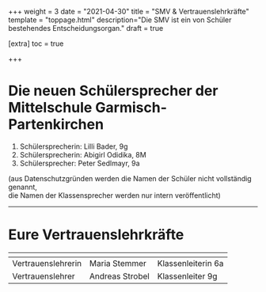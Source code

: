 +++
weight = 3
date = "2021-04-30"
title = "SMV & Vertrauenslehrkräfte"
template = "toppage.html"
description="Die SMV ist ein von Schüler bestehendes Entscheidungsorgan."
draft = true

[extra]
toc = true

+++

# Die neuen Schülersprecher der Mittelschule Garmisch-Partenkirchen

  1. Schülersprecherin: Lilli Bader, 9g
  2. Schülersprecherin: Abigirl Odidika, 8M
  3. Schülersprecher: Peter Sedlmayr, 9a


(aus Datenschutzgründen werden die Namen der Schüler nicht vollständig genannt,  
die Namen der Klassensprecher werden nur intern veröffentlicht)

* * *

# Eure Vertrauenslehrkräfte

|  <!-- --> |  <!-- --> | <!-- -->  |   
|---|---|---|
| Vertrauenslehrerin | Maria Stemmer |  Klassenleiterin 6a |   
|  Vertrauenslehrer | Andreas Strobel  |  Klassenleiter 9g |   

